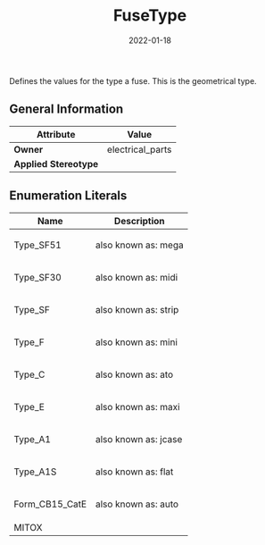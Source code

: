 ﻿---
title: FuseType
toc: false
type: specs
date: "2022-01-18"
draft: false
specification: VEC
version: 1.2.2
documentType: "Recommendation"
elementType: Class
classes:
  - FuseType
menu_name: vec-1.2.2
---
<p> Defines the values for the type a fuse. This is the geometrical type.      </p>

## General Information

| Attribute               | Value |
|-------------------------|-------|
| **Owner**               | electrical_parts |
| **Applied Stereotype**  |   |

## Enumeration Literals
| Name          | **Description** |
|---------------|-----------------|
| Type_SF51 | <p> also known as: mega      </p> |
| Type_SF30 | <p> also known as: midi      </p> |
| Type_SF | <p> also known as: strip      </p> |
| Type_F | <p> also known as: mini      </p> |
| Type_C | <p> also known as: ato      </p> |
| Type_E | <p> also known as: maxi      </p> |
| Type_A1 | <p> also known as: jcase      </p> |
| Type_A1S | <p> also known as: flat      </p> |
| Form_CB15_CatE | <p> also known as: auto      </p> |
| MITOX |  |
